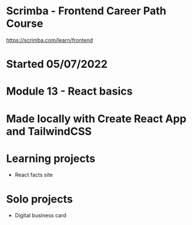 # Scrimba - Frontend Career Path Course
https://scrimba.com/learn/frontend

# Started 05/07/2022

# Module 13 - React basics

# Made locally with Create React App and TailwindCSS

# Learning projects
- React facts site

# Solo projects
- Digital business card